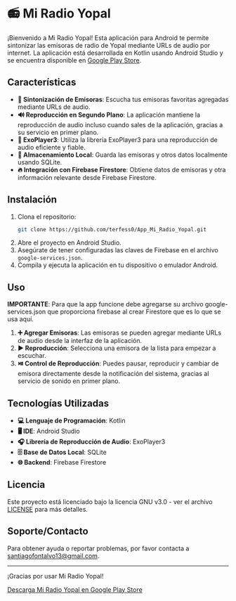 # 📻 Mi Radio Yopal

¡Bienvenido a Mi Radio Yopal! Esta aplicación para Android te permite sintonizar las emisoras de radio de Yopal mediante URLs de audio por internet. La aplicación está desarrollada en Kotlin usando Android Studio y se encuentra disponible en [Google Play Store](https://play.google.com/store/apps/details?id=com.terfess.miradioyopal).

## Características

- **🎵 Sintonización de Emisoras**: Escucha tus emisoras favoritas agregadas mediante URLs de audio.
- **🔊 Reproducción en Segundo Plano**: La aplicación mantiene la reproducción de audio incluso cuando sales de la aplicación, gracias a su servicio en primer plano.
- **📱 ExoPlayer3**: Utiliza la librería ExoPlayer3 para una reproducción de audio eficiente y fiable.
- **💾 Almacenamiento Local**: Guarda las emisoras y otros datos localmente usando SQLite.
- **🔥 Integración con Firebase Firestore**: Obtiene datos de emisoras y otra información relevante desde Firebase Firestore.

## Instalación

1. Clona el repositorio:
    ```bash
    git clone https://github.com/terfess0/App_Mi_Radio_Yopal.git
    ```
2. Abre el proyecto en Android Studio.
3. Asegúrate de tener configuradas las claves de Firebase en el archivo `google-services.json`.
4. Compila y ejecuta la aplicación en tu dispositivo o emulador Android.

## Uso
**IMPORTANTE**: Para que la app funcione debe agregarse su archivo google-services.json que proporciona firebase al crear Firestore que es lo que se usa aquí.

1. **➕ Agregar Emisoras**: Las emisoras se pueden agregar mediante URLs de audio desde la interfaz de la aplicación.
2. **▶️ Reproducción**: Selecciona una emisora de la lista para empezar a escuchar.
3. **⏯️ Control de Reproducción**: Puedes pausar, reproducir y cambiar de emisora directamente desde la notificación del sistema, gracias al servicio de sonido en primer plano.

## Tecnologías Utilizadas

- **💻 Lenguaje de Programación**: Kotlin
- **🖥️ IDE**: Android Studio
- **🎧 Librería de Reproducción de Audio**: ExoPlayer3
- **🗄️ Base de Datos Local**: SQLite
- **🌐 Backend**: Firebase Firestore

## Licencia

Este proyecto está licenciado bajo la licencia GNU v3.0 - ver el archivo [LICENSE](./LICENSE) para más detalles.

## Soporte/Contacto

Para obtener ayuda o reportar problemas, por favor contacta a [santiagofontalvo13@gmail.com](mailto:santiagofontalvo13@gmail.com).

---

¡Gracias por usar Mi Radio Yopal!

[Descarga Mi Radio Yopal en Google Play Store](https://play.google.com/store/apps/details?id=com.terfess.miradioyopal)
